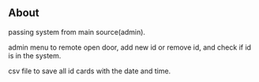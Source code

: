 ## About

passing system from main source(admin). 

admin menu to remote open door, add new id or remove id, and check if id is in the system. 

csv file to save all id cards with the date and time.
